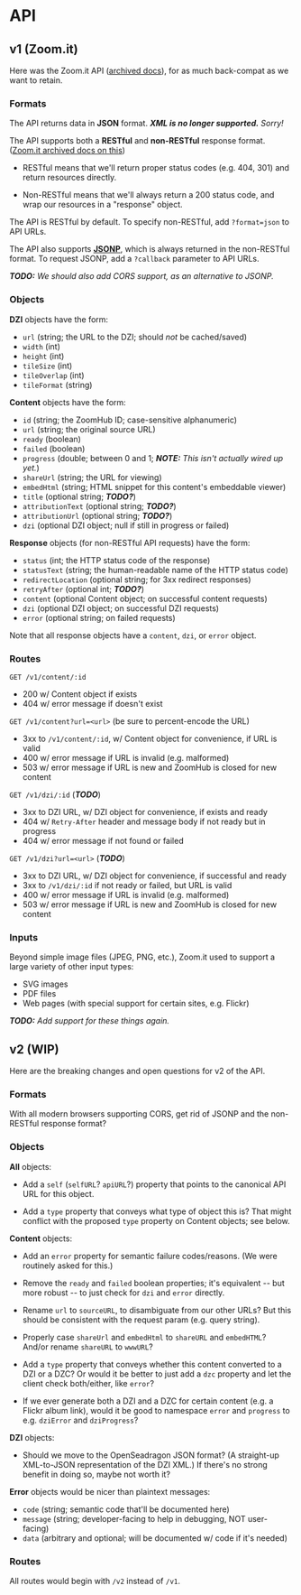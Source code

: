 # API

## v1 (Zoom.it)

Here was the Zoom.it API ([archived docs][zoomit-api-docs]),
for as much back-compat as we want to retain.

### Formats

The API returns data in **JSON** format.
***XML is no longer supported.*** *Sorry!*

The API supports both a **RESTful** and **non-RESTful** response format.
([Zoom.it archived docs on this][zoomit-api-formats])

- RESTful means that we'll return proper status codes (e.g. 404, 301) and
  return resources directly.

- Non-RESTful means that we'll always return a 200 status code, and wrap our
  resources in a "response" object.

The API is RESTful by default. To specify non-RESTful, add `?format=json` to
API URLs.

The API also supports **[JSONP](http://en.wikipedia.org/wiki/JSONP)**,
which is always returned in the non-RESTful format.
To request JSONP, add a `?callback` parameter to API URLs.

***TODO:*** *We should also add CORS support, as an alternative to JSONP.*

### Objects

**DZI** objects have the form:

- `url` (string; the URL to the DZI; should *not* be cached/saved)
- `width` (int)
- `height` (int)
- `tileSize` (int)
- `tileOverlap` (int)
- `tileFormat` (string)

**Content** objects have the form:

- `id` (string; the ZoomHub ID; case-sensitive alphanumeric)
- `url` (string; the original source URL)
- `ready` (boolean)
- `failed` (boolean)
- `progress` (double; between 0 and 1; ***NOTE:*** *This isn't actually wired up yet.*)
- `shareUrl` (string; the URL for viewing)
- `embedHtml` (string; HTML snippet for this content's embeddable viewer)
- `title` (optional string; ***TODO?***)
- `attributionText` (optional string; ***TODO?***)
- `attributionUrl` (optional string; ***TODO?***)
- `dzi` (optional DZI object; null if still in progress or failed)

**Response** objects (for non-RESTful API requests) have the form:

- `status` (int; the HTTP status code of the response)
- `statusText` (string; the human-readable name of the HTTP status code)
- `redirectLocation` (optional string; for 3xx redirect responses)
- `retryAfter` (optional int; ***TODO?***)
- `content` (optional Content object; on successful content requests)
- `dzi` (optional DZI object; on successful DZI requests)
- `error` (optional string; on failed requests)

Note that all response objects have a `content`, `dzi`, or `error` object.

### Routes

`GET /v1/content/:id`

- 200 w/ Content object if exists
- 404 w/ error message if doesn't exist

`GET /v1/content?url=<url>` (be sure to percent-encode the URL)

- 3xx to `/v1/content/:id`, w/ Content object for convenience, if URL is valid
- 400 w/ error message if URL is invalid (e.g. malformed)
- 503 w/ error message if URL is new and ZoomHub is closed for new content

`GET /v1/dzi/:id` (***TODO***)

- 3xx to DZI URL, w/ DZI object for convenience, if exists and ready
- 404 w/ `Retry-After` header and message body if not ready but in progress
- 404 w/ error message if not found or failed

`GET /v1/dzi?url=<url>` (***TODO***)

- 3xx to DZI URL, w/ DZI object for convenience, if successful and ready
- 3xx to `/v1/dzi/:id` if not ready or failed, but URL is valid
- 400 w/ error message if URL is invalid (e.g. malformed)
- 503 w/ error message if URL is new and ZoomHub is closed for new content

### Inputs

Beyond simple image files (JPEG, PNG, etc.), Zoom.it used to support a large
variety of other input types:

- SVG images
- PDF files
- Web pages (with special support for certain sites, e.g. Flickr)

***TODO:*** *Add support for these things again.*


## v2 (WIP)

Here are the breaking changes and open questions for v2 of the API.

### Formats

With all modern browsers supporting CORS, get rid of JSONP and the non-RESTful
response format?

### Objects

**All** objects:

- Add a `self` (`selfURL`? `apiURL`?) property that points to the canonical
  API URL for this object.

- Add a `type` property that conveys what type of object this is?
  That might conflict with the proposed `type` property on Content objects;
  see below.

**Content** objects:

- Add an `error` property for semantic failure codes/reasons.
  (We were routinely asked for this.)

- Remove the `ready` and `failed` boolean properties; it's equivalent --
  but more robust -- to just check for `dzi` and `error` directly.

- Rename `url` to `sourceURL`, to disambiguate from our other URLs?
  But this should be consistent with the request param (e.g. query string).

- Properly case `shareUrl` and `embedHtml` to `shareURL` and `embedHTML`?
  And/or rename `shareURL` to `wwwURL`?

- Add a `type` property that conveys whether this content converted to a DZI
  or a DZC? Or would it be better to just add a `dzc` property and let the
  client check both/either, like `error`?

- If we ever generate both a DZI and a DZC for certain content (e.g. a Flickr
  album link), would it be good to namespace `error` and `progress` to e.g.
  `dziError` and `dziProgress`?

**DZI** objects:

- Should we move to the OpenSeadragon JSON format?
  (A straight-up XML-to-JSON representation of the DZI XML.)
  If there's no strong benefit in doing so, maybe not worth it?

**Error** objects would be nicer than plaintext messages:

- `code` (string; semantic code that'll be documented here)
- `message` (string; developer-facing to help in debugging, NOT user-facing)
- `data` (arbitrary and optional; will be documented w/ code if it's needed)

### Routes

All routes would begin with `/v2` instead of `/v1`.



[zoomit-api-docs]: https://web.archive.org/web/20140814051321/http://zoom.it/pages/api/
[zoomit-api-formats]: https://web.archive.org/web/20140702025809/http://zoom.it/pages/api/formats/rest-vs-non-rest
